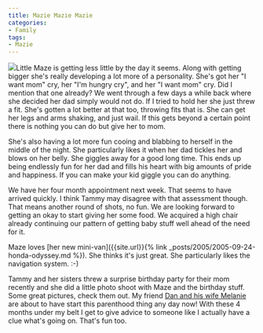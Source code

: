 ```yaml
---
title: Mazie Mazie Mazie
categories:
- Family
tags:
- Mazie
---
```


![](/nGallery/photos/48/1695/140x93.aspx)Little Maze is getting less little by the day it seems. Along with getting bigger she's really developing a lot more of a personality. She's got her "I want mom" cry, her "I'm hungry cry", and her "I want mom" cry. Did I mention that one already? We went through a few days a while back where she decided her dad simply would not do. If I tried to hold her she just threw a fit. She's gotten a lot better at that too, throwing fits that is. She can get her legs and arms shaking, and just wail. If this gets beyond a certain point there is nothing you can do but give her to mom.

She's also having a lot more fun cooing and blabbing to herself in the middle of the night. She particularly likes it when her dad tickles her and blows on her belly. She giggles away for a good long time. This ends up being endlessly fun for her dad and fills his heart with big amounts of pride and happiness. If you can make your kid giggle you can do anything.

We have her four month appointment next week. That seems to have arrived quickly. I think Tammy may disagree with that assessment though. That means another round of shots, no fun. We are looking forward to getting an okay to start giving her some food. We acquired a high chair already continuing our pattern of getting baby stuff well ahead of the need for it.

Maze loves [her new mini-van]({{site.url}}{% link _posts/2005/2005-09-24-honda-odyssey.md %}). She thinks it's just great. She particularly likes the navigation system. :-)

Tammy and her sisters threw a surprise birthday party for their mom recently and she did a little photo shoot with Maze and the birthday stuff. Some great pictures, check them out. My friend [Dan and his wife Melanie](http://2s1g.com/) are about to have start this parenthood thing any day now! With these 4 months under my belt I get to give advice to someone like I actually have a clue what's going on. That's fun too.
